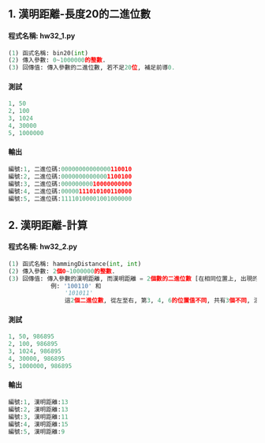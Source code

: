## 1. 漢明距離-長度20的二進位數

#### 程式名稱: hw32_1.py
``` python
(1) 函式名稱: bin20(int)
(2) 傳入參數: 0~1000000的整數.
(3) 回傳值: 傳入參數的二進位數, 若不足20位, 補足前導0.
```

#### 測試
``` python
1, 50
2, 100
3, 1024
4, 30000
5, 1000000
```

#### 輸出
``` python
編號:1, 二進位碼:00000000000000110010
編號:2, 二進位碼:00000000000001100100
編號:3, 二進位碼:00000000010000000000
編號:4, 二進位碼:00000111010100110000
編號:5, 二進位碼:11110100001001000000
```



## 2. 漢明距離-計算

#### 程式名稱: hw32_2.py
``` python
(1) 函式名稱: hammingDistance(int, int)
(2) 傳入參數: 2個0~1000000的整數.
(3) 回傳值: 傳入參數的漢明距離, 而漢明距離 = 2個數的二進位數 [在相同位置上, 出現的值不同] 的個數.
            例: '100110' 和
                '101011'              
                這2個二進位數, 從左至右, 第3, 4, 6的位置值不同, 共有3個不同, 漢明距離=3.              
```

#### 測試
``` python
1, 50, 986895
2, 100, 986895
3, 1024, 986895
4, 30000, 986895
5, 1000000, 986895
```

#### 輸出
``` python
編號:1, 漢明距離:13
編號:2, 漢明距離:13
編號:3, 漢明距離:11
編號:4, 漢明距離:15
編號:5, 漢明距離:9
```
